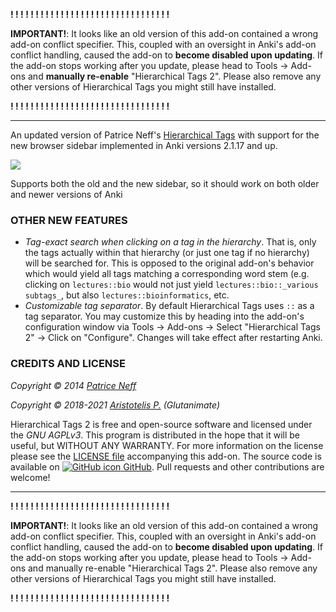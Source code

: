 <!-- BANNER -->

<b>! ! ! ! ! ! ! ! ! ! ! ! ! ! ! ! ! ! ! ! ! ! ! ! ! ! ! ! ! ! ! !</b>

<b>IMPORTANT!</b>: It looks like an old version of this add-on contained a wrong add-on conflict specifier. This, coupled with an oversight in Anki's add-on conflict handling, caused the add-on to <b>become disabled upon updating</b>. If the add-on stops working after you update, please head to Tools → Add-ons and <b>manually re-enable</b> "Hierarchical Tags 2". Please also remove any other versions of Hierarchical Tags you might still have installed.

<b>! ! ! ! ! ! ! ! ! ! ! ! ! ! ! ! ! ! ! ! ! ! ! ! ! ! ! ! ! ! ! !</b>

-------------------------------------------------------------

An updated version of Patrice Neff's [Hierarchical Tags](https://ankiweb.net/shared/info/1089921461) with support for the new browser sidebar implemented in Anki versions 2.1.17 and up.

![](https://raw.githubusercontent.com/glutanimate/hierarchical-tags/master/screenshots/screenshot.png)

Supports both the old and the new sidebar, so it should work on both older and newer versions of Anki 

### OTHER NEW FEATURES

- *Tag-exact search when clicking on a tag in the hierarchy*. That is, only the tags actually within that hierarchy (or just one tag if no hierarchy) will be searched for. This is opposed to the original add-on's behavior which would yield all tags matching a corresponding word stem (e.g. clicking on `lectures::bio` would not just yield `lectures::bio::_various subtags_`, but also `lectures::bioinformatics`, etc.
- *Customizable tag separator*. By default Hierarchical Tags uses `::` as a tag separator. You may customize this by heading into the add-on's configuration window via Tools → Add-ons → Select "Hierarchical Tags 2" → Click on "Configure". Changes will take effect after restarting Anki.

<!-- CHANGELOG -->

<!-- SUPPORT -->

### CREDITS AND LICENSE

*Copyright © 2014 [Patrice Neff](http://patrice.ch/)*

*Copyright © 2018-2021 [Aristotelis P.](https://glutanimate.com/) (Glutanimate)*

Hierarchical Tags 2 is free and open-source software and licensed under the _GNU AGPLv3_. This program is distributed in the hope that it will be useful, but WITHOUT ANY WARRANTY. For more information on the license please see the [LICENSE file](https://github.com/glutanimate/hierarchical-tags/blob/master/LICENSE) accompanying this add-on. The source code is available on [![GitHub icon](https://glutanimate.com/logos/github.svg) GitHub](https://github.com/glutanimate/hierarchical-tags). Pull requests and other contributions are welcome!

-------------------------------------------------------------

<b>! ! ! ! ! ! ! ! ! ! ! ! ! ! ! ! ! ! ! ! ! ! ! ! ! ! ! ! ! ! ! !</b>

<b>IMPORTANT!</b>: It looks like an old version of this add-on contained a wrong add-on conflict specifier. This, coupled with an oversight in Anki's add-on conflict handling, caused the add-on to <b>become disabled upon updating</b>. If the add-on stops working after you update, please head to Tools → Add-ons and manually re-enable "Hierarchical Tags 2". Please also remove any other versions of Hierarchical Tags you might still have installed.

<b>! ! ! ! ! ! ! ! ! ! ! ! ! ! ! ! ! ! ! ! ! ! ! ! ! ! ! ! ! ! ! !</b>
